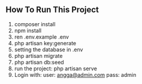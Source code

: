 ## How To Run This Project

1. composer install
2. npm install
3. ren .env.example .env
4. php artisan key:generate
5. setting the database in .env
6. php artisan migrate
7. php artisan db:seed
8. run the project: php artisan serve
9. Login with:  user: angga@admin.com
                pass: admin
